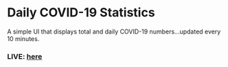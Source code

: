 # Daily COVID-19 Statistics

A simple UI that displays total and daily COVID-19 numbers...updated every 10 minutes. 

### LIVE: [here](http://nicktahani.com/covid19-daily/)

